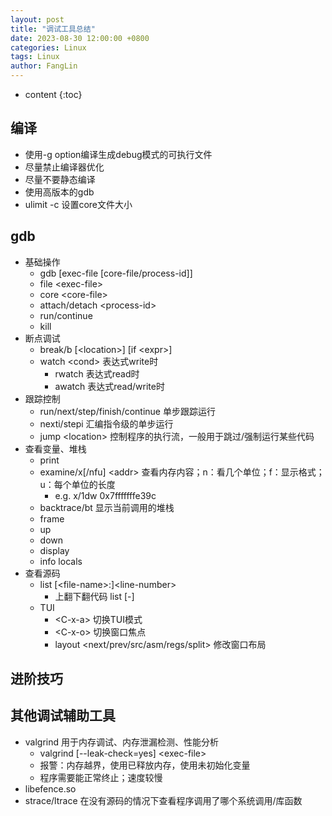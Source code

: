 ```yaml
---
layout: post
title: "调试工具总结"
date: 2023-08-30 12:00:00 +0800
categories: Linux
tags: Linux
author: FangLin
---
```


* content
  {:toc}

## 编译

- 使用-g option编译生成debug模式的可执行文件
- 尽量禁止编译器优化
- 尽量不要静态编译
- 使用高版本的gdb
- ulimit -c 设置core文件大小

## gdb

- 基础操作
  - gdb [exec-file [core-file/process-id]]
  - file \<exec-file\>
  - core \<core-file\>
  - attach/detach \<process-id\>
  - run/continue
  - kill
- 断点调试
  - break/b [\<location\>] [if \<expr\>]
  - watch \<cond\> 表达式write时
    - rwatch 表达式read时
    - awatch 表达式read/write时
- 跟踪控制
  - run/next/step/finish/continue 单步跟踪运行
  - nexti/stepi 汇编指令级的单步运行
  - jump \<location\> 控制程序的执行流，一般用于跳过/强制运行某些代码
- 查看变量、堆栈
  - print
  - examine/x[/nfu] \<addr\> 查看内存内容；n：看几个单位；f：显示格式；u：每个单位的长度
    - e.g. x/1dw 0x7fffffffe39c
  - backtrace/bt 显示当前调用的堆栈
  - frame
  - up
  - down
  - display
  - info locals
- 查看源码
  - list [\<file-name\>:]\<line-number\>
    - 上翻下翻代码 list [-]
  - TUI
    - \<C-x-a\> 切换TUI模式
    - \<C-x-o\> 切换窗口焦点
    - layout \<next/prev/src/asm/regs/split\> 修改窗口布局

## 进阶技巧

## 其他调试辅助工具

- valgrind 用于内存调试、内存泄漏检测、性能分析
  - valgrind [--leak-check=yes] \<exec-file\>
  - 报警：内存越界，使用已释放内存，使用未初始化变量
  - 程序需要能正常终止；速度较慢
- libefence.so
- strace/ltrace 在没有源码的情况下查看程序调用了哪个系统调用/库函数
